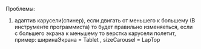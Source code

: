 Проблемы:
1) адаптив карусели(спинер), если двигать от меньшего к большему (В инструменте программиста) то будет правильно изменяеться, 
если с большего экрана к меньшему то верстка карусели полетит, пример: ширинаЭкрана = Tablet , sizeCarousel = LapTop
